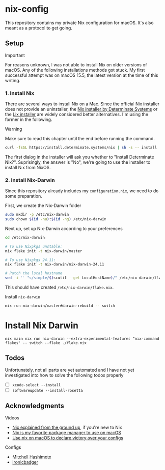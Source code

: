 # nix-config

This repository contains my private Nix configuration for macOS. It's also meant as a protocol to get going.

## Setup

> [!IMPORTANT]
> For reasons unknown, I was not able to install Nix on older versions of macOS. Any of the following installations methods got stuck. My first successful attempt was on macOS 15.5, the latest version at the time of this writing.

### 1. Install Nix

There are several ways to install Nix on a Mac. Since the official Nix installer does not provide an uninstaller, the [Nix installer by Determinate Systems](https://github.com/DeterminateSystems/nix-installer?tab=readme-ov-file#determinate-nix-installer) or the [Lix installer](https://lix.systems/install/#on-any-other-linuxmacos-system) are widely considered better alternatives. I'm using the former in the following.

> [!WARNING]
> Make sure to read this chapter until the end before running the command.

```sh
curl -fsSL https://install.determinate.systems/nix | sh -s -- install
```

The first dialog in the installer will ask you whether to "Install Determinate Nix?". Suprisingly, the answer is "No", we're going to use the installer to install Nix from NixOS.

### 2. Install Nix-Darwin

Since this repository already includes my `configuration.nix`, we need to do some preparation.

First, we create the Nix-Darwin folder

```sh
sudo mkdir -p /etc/nix-darwin
sudo chown $(id -nu):$(id -ng) /etc/nix-darwin
```

Next up, set up Nix-Darwin according to your preferences

```sh
cd /etc/nix-darwin

# To use Nixpkgs unstable:
nix flake init -t nix-darwin/master

# To use Nixpkgs 24.11:
nix flake init -t nix-darwin/nix-darwin-24.11

# Patch the local hostname
sed -i '' "s/simple/$(scutil --get LocalHostName)/" /etc/nix-darwin/flake.nix
```

This should have created `/etc/nix-darwin/flake.nix`.

Install `nix-darwin`

```sh
nix run nix-darwin/master#darwin-rebuild -- switch
```

# Install Nix Darwin

```
nix main nix run nix-darwin --extra-experimental-features "nix-command flakes" -- switch --flake ./flake.nix
```

## Todos

Unfortunately, not all parts are yet automated and I have not yet investigated into how to solve the following todos properly

- [ ] `xcode-select --install`
- [ ] `softwareupdate --install-rosetta`

## Acknowledgments

Videos

- [Nix explained from the ground up](https://www.youtube.com/watch?v=5D3nUU1OVx8), if you're new to Nix
- [Nix is my favorite package manager to use on macOS](https://www.youtube.com/watch?v=Z8BL8mdzWHI)
- [Use nix on macOS to declare victory over your configs](https://www.youtube.com/watch?v=qUmZtC6ts0M)

Configs

- [Mitchell Hashimoto](https://github.com/mitchellh/nixos-config)
- [ironicbadger](https://github.com/ironicbadger/nix-config)
